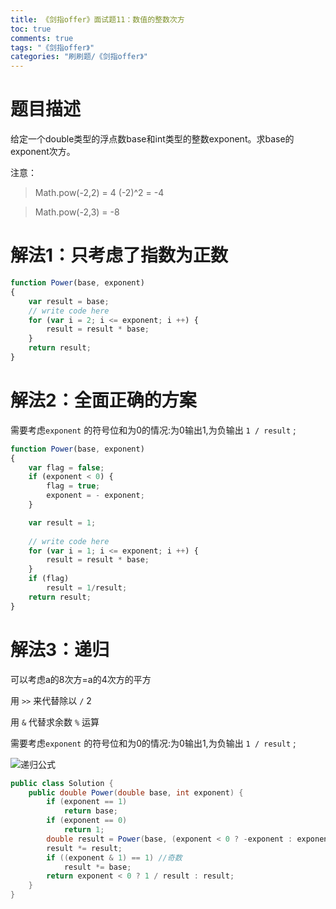 ```yaml
---
title: 《剑指offer》面试题11：数值的整数次方
toc: true
comments: true
tags: "《剑指offer》"
categories: "刷刷题/《剑指offer》"
---
```



# 题目描述

给定一个double类型的浮点数base和int类型的整数exponent。求base的exponent次方。

注意：
>Math.pow(-2,2) = 4   (-2)^2 = -4

>Math.pow(-2,3) = -8

# 解法1：只考虑了指数为正数

```js
function Power(base, exponent)
{
    var result = base;
    // write code here
    for (var i = 2; i <= exponent; i ++) {
        result = result * base;
    }
    return result;
}
```


# 解法2：全面正确的方案

需要考虑`exponent` 的符号位和为0的情况:为0输出1,为负输出 `1 / result` ;

```js
function Power(base, exponent)
{
    var flag = false;
    if (exponent < 0) {
        flag = true;
        exponent = - exponent;
    }

    var result = 1;
    
    // write code here
    for (var i = 1; i <= exponent; i ++) {
        result = result * base;
    }
    if (flag)
        result = 1/result;
    return result;
}

```

# 解法3：递归

可以考虑a的8次方=a的4次方的平方

用 `>>` 来代替除以 `/` 2

用 `&` 代替求余数 `%` 运算

需要考虑`exponent` 的符号位和为0的情况:为0输出1,为负输出 `1 / result` ;


![递归公式](https://note.youdao.com/yws/public/resource/03dfd851f24b216e58d1d651eff575ae/xmlnote/9E9963DA8CF14B5DB0CC39E2D1130E02/5099)

```java
public class Solution {
    public double Power(double base, int exponent) {
        if (exponent == 1)
            return base;
        if (exponent == 0)
            return 1;
        double result = Power(base, (exponent < 0 ? -exponent : exponent) >> 1);//左移代替除以2
        result *= result;
        if ((exponent & 1) == 1) //奇数
            result *= base;
        return exponent < 0 ? 1 / result : result;
    }
}
```
